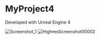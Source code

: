 # MyProject4

Developed with Unreal Engine 4


![Screenshot_1](https://user-images.githubusercontent.com/62393500/161798604-734dfcf5-d6da-42e9-9d09-3e48596f4ad0.png)
![HighresScreenshot00002](https://user-images.githubusercontent.com/62393500/161798777-e2ce11a6-505b-43a4-9bd7-91360ac82d52.png)

